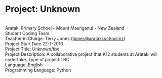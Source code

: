 # Project: Unknown
<br>Arataki Primary School - Mount Maunganui - New Zealand
<br>Student Coding Team
<br>Teacher in Charge: Terry Jones (tjones@arataki.school.nz)
<br>Project Start Date 22-1-2016
<br>Project Title: Unknown/tbc
<br>Project Description: A collaborative project that K12 students at Arataki will undertake. Type of project TBC.
<br>Language: English
<br>Programming Language: Python
